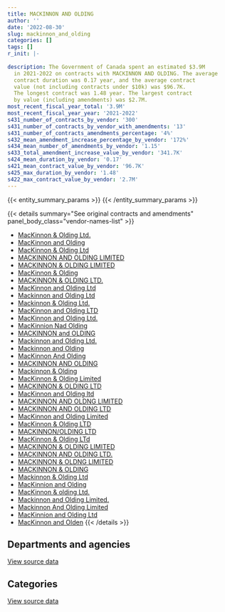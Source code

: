```yaml
---
title: MACKINNON AND OLDING
author: ''
date: '2022-08-30'
slug: mackinnon_and_olding
categories: []
tags: []
r_init: |-
  
description: The Government of Canada spent an estimated $3.9M
  in 2021-2022 on contracts with MACKINNON AND OLDING. The average
  contract duration was 0.17 year, and the average contract
  value (not including contracts under $10k) was $96.7K.
  The longest contract was 1.48 year. The largest contract
  by value (including amendments) was $2.7M.
most_recent_fiscal_year_total: '3.9M'
most_recent_fiscal_year_year: '2021-2022'
s431_number_of_contracts_by_vendor: '300'
s431_number_of_contracts_by_vendor_with_amendments: '13'
s431_number_of_contracts_amendments_percentage: '4%'
s432_mean_amendment_increase_percentage_by_vendor: '172%'
s434_mean_number_of_amendments_by_vendor: '1.15'
s433_total_amendment_increase_value_by_vendor: '341.7K'
s424_mean_duration_by_vendor: '0.17'
s421_mean_contract_value_by_vendor: '96.7K'
s425_max_duration_by_vendor: '1.48'
s422_max_contract_value_by_vendor: '2.7M'
---
```


<script src="/rmarkdown-libs/htmlwidgets/htmlwidgets.js"></script>
<link href="/rmarkdown-libs/datatables-css/datatables-crosstalk.css" rel="stylesheet" />
<script src="/rmarkdown-libs/datatables-binding/datatables.js"></script>
<script src="/rmarkdown-libs/jquery/jquery-3.6.0.min.js"></script>
<link href="/rmarkdown-libs/dt-core-bootstrap/css/dataTables.bootstrap.min.css" rel="stylesheet" />
<link href="/rmarkdown-libs/dt-core-bootstrap/css/dataTables.bootstrap.extra.css" rel="stylesheet" />
<script src="/rmarkdown-libs/dt-core-bootstrap/js/jquery.dataTables.min.js"></script>
<script src="/rmarkdown-libs/dt-core-bootstrap/js/dataTables.bootstrap.min.js"></script>
<link href="/rmarkdown-libs/crosstalk/css/crosstalk.min.css" rel="stylesheet" />
<script src="/rmarkdown-libs/crosstalk/js/crosstalk.min.js"></script>
<script src="/rmarkdown-libs/htmlwidgets/htmlwidgets.js"></script>
<link href="/rmarkdown-libs/datatables-css/datatables-crosstalk.css" rel="stylesheet" />
<script src="/rmarkdown-libs/datatables-binding/datatables.js"></script>
<script src="/rmarkdown-libs/jquery/jquery-3.6.0.min.js"></script>
<link href="/rmarkdown-libs/dt-core-bootstrap/css/dataTables.bootstrap.min.css" rel="stylesheet" />
<link href="/rmarkdown-libs/dt-core-bootstrap/css/dataTables.bootstrap.extra.css" rel="stylesheet" />
<script src="/rmarkdown-libs/dt-core-bootstrap/js/jquery.dataTables.min.js"></script>
<script src="/rmarkdown-libs/dt-core-bootstrap/js/dataTables.bootstrap.min.js"></script>
<link href="/rmarkdown-libs/crosstalk/css/crosstalk.min.css" rel="stylesheet" />
<script src="/rmarkdown-libs/crosstalk/js/crosstalk.min.js"></script>

{{< entity_summary_params >}}
{{< /entity_summary_params >}}

{{< details summary="See original contracts and amendments" panel_body_class="vendor-names-list" >}}
- [MacKinnon & Olding Ltd.](https://search.open.canada.ca/en/ct/?sort=contract_value_f%20desc&page=1&search_text=%22MacKinnon%20%26%20Olding%20Ltd.%22)
- [MacKinnon and Olding](https://search.open.canada.ca/en/ct/?sort=contract_value_f%20desc&page=1&search_text=%22MacKinnon%20and%20Olding%22)
- [MacKinnon & Olding Ltd](https://search.open.canada.ca/en/ct/?sort=contract_value_f%20desc&page=1&search_text=%22MacKinnon%20%26%20Olding%20Ltd%22)
- [MACKINNON AND OLDING LIMITED](https://search.open.canada.ca/en/ct/?sort=contract_value_f%20desc&page=1&search_text=%22MACKINNON%20AND%20OLDING%20LIMITED%22)
- [MACKINNON & OLDING LIMITED](https://search.open.canada.ca/en/ct/?sort=contract_value_f%20desc&page=1&search_text=%22MACKINNON%20%26%20OLDING%20LIMITED%22)
- [MacKinnon & Olding](https://search.open.canada.ca/en/ct/?sort=contract_value_f%20desc&page=1&search_text=%22MacKinnon%20%26%20Olding%22)
- [MACKINNON & OLDING LTD.](https://search.open.canada.ca/en/ct/?sort=contract_value_f%20desc&page=1&search_text=%22MACKINNON%20%26%20OLDING%20LTD.%22)
- [MacKinnon and Olding Ltd](https://search.open.canada.ca/en/ct/?sort=contract_value_f%20desc&page=1&search_text=%22MacKinnon%20and%20Olding%20Ltd%22)
- [Mackinnon and Olding Ltd](https://search.open.canada.ca/en/ct/?sort=contract_value_f%20desc&page=1&search_text=%22Mackinnon%20and%20Olding%20Ltd%22)
- [Mackinnon & Olding Ltd.](https://search.open.canada.ca/en/ct/?sort=contract_value_f%20desc&page=1&search_text=%22Mackinnon%20%26%20Olding%20Ltd.%22)
- [MacKinnon and Olding LTD](https://search.open.canada.ca/en/ct/?sort=contract_value_f%20desc&page=1&search_text=%22MacKinnon%20and%20Olding%20LTD%22)
- [MacKinnon and Olding Ltd.](https://search.open.canada.ca/en/ct/?sort=contract_value_f%20desc&page=1&search_text=%22MacKinnon%20and%20Olding%20Ltd.%22)
- [MacKinnion Nad Olding](https://search.open.canada.ca/en/ct/?sort=contract_value_f%20desc&page=1&search_text=%22MacKinnion%20Nad%20Olding%22)
- [MACKINNON and OLDING](https://search.open.canada.ca/en/ct/?sort=contract_value_f%20desc&page=1&search_text=%22MACKINNON%20and%20OLDING%22)
- [Mackinnon and Olding Ltd.](https://search.open.canada.ca/en/ct/?sort=contract_value_f%20desc&page=1&search_text=%22Mackinnon%20and%20Olding%20Ltd.%22)
- [Mackinnon and Olding](https://search.open.canada.ca/en/ct/?sort=contract_value_f%20desc&page=1&search_text=%22Mackinnon%20and%20Olding%22)
- [MacKinnon And Olding](https://search.open.canada.ca/en/ct/?sort=contract_value_f%20desc&page=1&search_text=%22MacKinnon%20And%20Olding%22)
- [MACKINNON AND OLDING](https://search.open.canada.ca/en/ct/?sort=contract_value_f%20desc&page=1&search_text=%22MACKINNON%20AND%20OLDING%22)
- [Mackinnon & Olding](https://search.open.canada.ca/en/ct/?sort=contract_value_f%20desc&page=1&search_text=%22Mackinnon%20%26%20Olding%22)
- [MacKinnon & Olding Limited](https://search.open.canada.ca/en/ct/?sort=contract_value_f%20desc&page=1&search_text=%22MacKinnon%20%26%20Olding%20Limited%22)
- [MACKINNON & OLDING LTD](https://search.open.canada.ca/en/ct/?sort=contract_value_f%20desc&page=1&search_text=%22MACKINNON%20%26%20OLDING%20LTD%22)
- [MacKinnon and Olding ltd](https://search.open.canada.ca/en/ct/?sort=contract_value_f%20desc&page=1&search_text=%22MacKinnon%20and%20Olding%20ltd%22)
- [MACKINNON AND OLDNG LIMITED](https://search.open.canada.ca/en/ct/?sort=contract_value_f%20desc&page=1&search_text=%22MACKINNON%20AND%20OLDNG%20LIMITED%22)
- [MACKINNON AND OLDING LTD](https://search.open.canada.ca/en/ct/?sort=contract_value_f%20desc&page=1&search_text=%22MACKINNON%20AND%20OLDING%20LTD%22)
- [MacKinnon and Olding Limited](https://search.open.canada.ca/en/ct/?sort=contract_value_f%20desc&page=1&search_text=%22MacKinnon%20and%20Olding%20Limited%22)
- [MacKinnon & Olding LTD](https://search.open.canada.ca/en/ct/?sort=contract_value_f%20desc&page=1&search_text=%22MacKinnon%20%26%20Olding%20LTD%22)
- [MACKINNON/OLDING LTD](https://search.open.canada.ca/en/ct/?sort=contract_value_f%20desc&page=1&search_text=%22MACKINNON%2fOLDING%20LTD%22)
- [MacKinnon & Olding LTd](https://search.open.canada.ca/en/ct/?sort=contract_value_f%20desc&page=1&search_text=%22MacKinnon%20%26%20Olding%20LTd%22)
- [MACKINNON & OLDING LIMITED](https://search.open.canada.ca/en/ct/?sort=contract_value_f%20desc&page=1&search_text=%22MACKINNON%20%20%26%20OLDING%20LIMITED%22)
- [MACKINNON AND OLDING LTD.](https://search.open.canada.ca/en/ct/?sort=contract_value_f%20desc&page=1&search_text=%22MACKINNON%20AND%20OLDING%20LTD.%22)
- [MACKINNON & OLDNG LIMITED](https://search.open.canada.ca/en/ct/?sort=contract_value_f%20desc&page=1&search_text=%22MACKINNON%20%26%20OLDNG%20LIMITED%22)
- [MACKINNON & OLDING](https://search.open.canada.ca/en/ct/?sort=contract_value_f%20desc&page=1&search_text=%22MACKINNON%20%26%20OLDING%22)
- [Mackinnon & Olding Ltd](https://search.open.canada.ca/en/ct/?sort=contract_value_f%20desc&page=1&search_text=%22Mackinnon%20%26%20Olding%20Ltd%22)
- [MacKinnion and Olding](https://search.open.canada.ca/en/ct/?sort=contract_value_f%20desc&page=1&search_text=%22MacKinnion%20and%20Olding%22)
- [MacKinnon & olding Ltd.](https://search.open.canada.ca/en/ct/?sort=contract_value_f%20desc&page=1&search_text=%22MacKinnon%20%26%20olding%20Ltd.%22)
- [Mackinnon and Olding Limited.](https://search.open.canada.ca/en/ct/?sort=contract_value_f%20desc&page=1&search_text=%22Mackinnon%20and%20Olding%20Limited.%22)
- [Mackinnon And Olding Limited](https://search.open.canada.ca/en/ct/?sort=contract_value_f%20desc&page=1&search_text=%22Mackinnon%20And%20Olding%20Limited%22)
- [MacKinnion and Olding Ltd](https://search.open.canada.ca/en/ct/?sort=contract_value_f%20desc&page=1&search_text=%22MacKinnion%20and%20Olding%20Ltd%22)
- [MacKinnon and Olden](https://search.open.canada.ca/en/ct/?sort=contract_value_f%20desc&page=1&search_text=%22MacKinnon%20and%20Olden%22)
{{< /details >}}

## Departments and agencies

<div id="htmlwidget-1" style="width:100%;height:auto;" class="datatables html-widget"></div>
<script type="application/json" data-for="htmlwidget-1">{"x":{"style":"bootstrap","filter":"none","vertical":false,"data":[["<a href=\"/departments/dfo-mpo/\">Fisheries and Oceans Canada<\/a>","<a href=\"/departments/dnd-mdn/\">National Defence<\/a>"],[73295.25,4661112.61],[null,5733402.58],[82084.7,7068686.45],[13103.1,3884128.6]],"container":"<table class=\"table table-striped table-hover row-border order-column display\">\n  <thead>\n    <tr>\n      <th>Department<\/th>\n      <th>2018-2019<\/th>\n      <th>2019-2020<\/th>\n      <th>2020-2021<\/th>\n      <th>2021-2022<\/th>\n    <\/tr>\n  <\/thead>\n<\/table>","options":{"order":[[4,"desc"]],"pageLength":10,"autoWidth":true,"columnDefs":[{"targets":1,"render":"function(data, type, row, meta) {\n    return type !== 'display' ? data : DTWidget.formatCurrency(data, \"$\", 2, 3, \",\", \".\", true, null);\n  }"},{"targets":2,"render":"function(data, type, row, meta) {\n    return type !== 'display' ? data : DTWidget.formatCurrency(data, \"$\", 2, 3, \",\", \".\", true, null);\n  }"},{"targets":3,"render":"function(data, type, row, meta) {\n    return type !== 'display' ? data : DTWidget.formatCurrency(data, \"$\", 2, 3, \",\", \".\", true, null);\n  }"},{"targets":4,"render":"function(data, type, row, meta) {\n    return type !== 'display' ? data : DTWidget.formatCurrency(data, \"$\", 2, 3, \",\", \".\", true, null);\n  }"},{"width":"16%","targets":[1,2,3,4]},{"className":"dt-right","targets":[1,2,3,4]}],"orderClasses":false}},"evals":["options.columnDefs.0.render","options.columnDefs.1.render","options.columnDefs.2.render","options.columnDefs.3.render"],"jsHooks":[]}</script>
<p class="text-right">
<a href="https://github.com/GoC-Spending/contracts-data/tree/main/data/out/vendors/mackinnon_and_olding/summary_by_fiscal_year_by_department.csv" class="source-data-link btn btn-link">View source data</a>
</p>

## Categories

<div id="htmlwidget-2" style="width:100%;height:auto;" class="datatables html-widget"></div>
<script type="application/json" data-for="htmlwidget-2">{"x":{"style":"bootstrap","filter":"none","vertical":false,"data":[["<a href=\"/categories/facilities_and_construction/\">Facilities and construction<\/a>","<a href=\"/categories/defence/\">Defence<\/a>","<a href=\"/categories/transportation_and_logistics/\">Transportation and logistics<\/a>","<a href=\"/categories/industrial_products_and_services/\">Industrial products and services<\/a>"],[50824.25,2826413.73,22471,1834698.87],[null,3444834.76,null,2288567.82],[null,5727259.75,82084.7,1341426.7],[null,2120770.92,13103.1,1763357.69]],"container":"<table class=\"table table-striped table-hover row-border order-column display\">\n  <thead>\n    <tr>\n      <th>Category<\/th>\n      <th>2018-2019<\/th>\n      <th>2019-2020<\/th>\n      <th>2020-2021<\/th>\n      <th>2021-2022<\/th>\n    <\/tr>\n  <\/thead>\n<\/table>","options":{"order":[[4,"desc"]],"dom":"t","pageLength":30,"autoWidth":true,"columnDefs":[{"targets":1,"render":"function(data, type, row, meta) {\n    return type !== 'display' ? data : DTWidget.formatCurrency(data, \"$\", 2, 3, \",\", \".\", true, null);\n  }"},{"targets":2,"render":"function(data, type, row, meta) {\n    return type !== 'display' ? data : DTWidget.formatCurrency(data, \"$\", 2, 3, \",\", \".\", true, null);\n  }"},{"targets":3,"render":"function(data, type, row, meta) {\n    return type !== 'display' ? data : DTWidget.formatCurrency(data, \"$\", 2, 3, \",\", \".\", true, null);\n  }"},{"targets":4,"render":"function(data, type, row, meta) {\n    return type !== 'display' ? data : DTWidget.formatCurrency(data, \"$\", 2, 3, \",\", \".\", true, null);\n  }"},{"width":"16%","targets":[1,2,3,4]},{"className":"dt-right","targets":[1,2,3,4]}],"orderClasses":false,"lengthMenu":[10,25,30,50,100]}},"evals":["options.columnDefs.0.render","options.columnDefs.1.render","options.columnDefs.2.render","options.columnDefs.3.render"],"jsHooks":[]}</script>
<p class="text-right">
<a href="https://github.com/GoC-Spending/contracts-data/tree/main/data/out/vendors/mackinnon_and_olding/summary_by_fiscal_year_by_category.csv" class="source-data-link btn btn-link">View source data</a>
</p>
